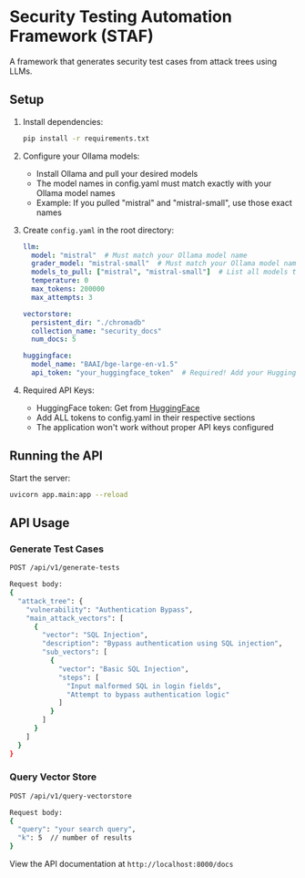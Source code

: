 # Security Testing Automation Framework (STAF)

A framework that generates security test cases from attack trees using LLMs.

## Setup

1. Install dependencies:
   ```bash
   pip install -r requirements.txt
   ```

2. Configure your Ollama models:
   * Install Ollama and pull your desired models
   * The model names in config.yaml must match exactly with your Ollama model names
   * Example: If you pulled "mistral" and "mistral-small", use those exact names

3. Create `config.yaml` in the root directory:
   ```yaml
   llm:
     model: "mistral"  # Must match your Ollama model name
     grader_model: "mistral-small"  # Must match your Ollama model name
     models_to_pull: ["mistral", "mistral-small"]  # List all models to pull at startup
     temperature: 0
     max_tokens: 200000
     max_attempts: 3

   vectorstore:
     persistent_dir: "./chromadb"
     collection_name: "security_docs"
     num_docs: 5

   huggingface:
     model_name: "BAAI/bge-large-en-v1.5"
     api_token: "your_huggingface_token"  # Required! Add your HuggingFace token
   ```

4. Required API Keys:
   * HuggingFace token: Get from [HuggingFace](https://huggingface.co/)
   * Add ALL tokens to config.yaml in their respective sections
   * The application won't work without proper API keys configured

## Running the API

Start the server:
```bash
uvicorn app.main:app --reload
```

## API Usage

### Generate Test Cases
```bash
POST /api/v1/generate-tests

Request body:
{
  "attack_tree": {
    "vulnerability": "Authentication Bypass",
    "main_attack_vectors": [
      {
        "vector": "SQL Injection",
        "description": "Bypass authentication using SQL injection",
        "sub_vectors": [
          {
            "vector": "Basic SQL Injection",
            "steps": [
              "Input malformed SQL in login fields",
              "Attempt to bypass authentication logic"
            ]
          }
        ]
      }
    ]
  }
}
```

### Query Vector Store
```bash
POST /api/v1/query-vectorstore

Request body:
{
  "query": "your search query",
  "k": 5  // number of results
}
```

View the API documentation at `http://localhost:8000/docs`
